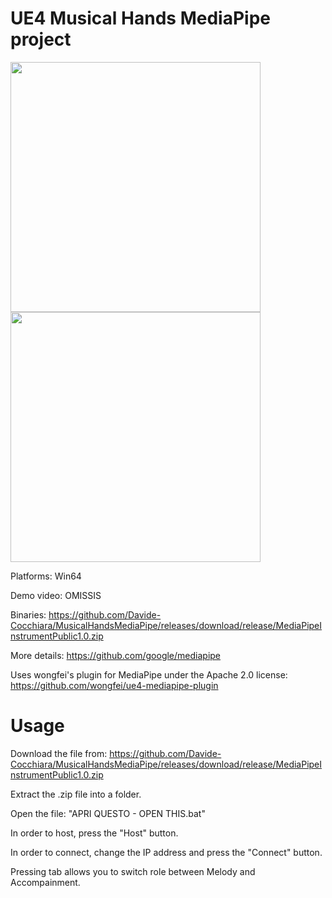 # UE4 Musical Hands MediaPipe project
<p float="left">
<img src="https://user-images.githubusercontent.com/19667027/166445174-f4e5f08f-b6be-4d69-8d80-fa5e35bcf3e7.png"  width="400">
<img src="https://user-images.githubusercontent.com/19667027/166445171-8a09f091-6166-4668-9eaa-af12086e82d2.png" width="400">
</p>
Platforms: Win64

Demo video: OMISSIS

Binaries: https://github.com/Davide-Cocchiara/MusicalHandsMediaPipe/releases/download/release/MediaPipeInstrumentPublic1.0.zip

More details: https://github.com/google/mediapipe

Uses wongfei's plugin for MediaPipe under the Apache 2.0 license: https://github.com/wongfei/ue4-mediapipe-plugin

# Usage

Download the file from:
https://github.com/Davide-Cocchiara/MusicalHandsMediaPipe/releases/download/release/MediaPipeInstrumentPublic1.0.zip

Extract the .zip file into a folder.

Open the file: "APRI QUESTO - OPEN THIS.bat"

In order to host, press the "Host" button.

In order to connect, change the IP address and press the "Connect" button.

Pressing tab allows you to switch role between Melody and Accompainment.
